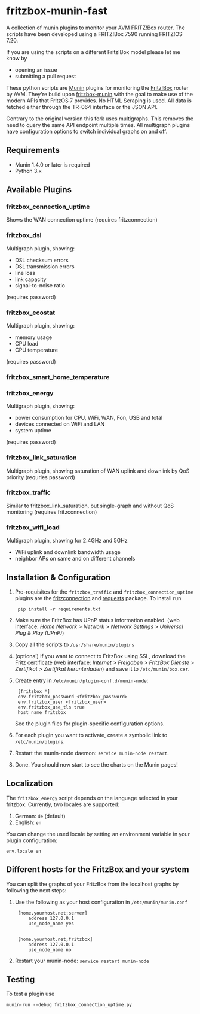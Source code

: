 # fritzbox-munin-fast

A collection of munin plugins to monitor your AVM FRITZ!Box router. The scripts have been developed using a FRITZ!Box 7590 running FRITZ!OS 7.20.

If you are using the scripts on a different Fritz!Box model please let me know by

- opening an issue
- submitting a pull request

These python scripts are [Munin](http://munin-monitoring.org) plugins for monitoring the [Fritz!Box](http://avm.de/produkte/fritzbox/) router by AVM. They're build upon [fritzbox-munin](https://github.com/Tafkas/fritzbox-munin) with the goal to make use of the modern APIs that FritzOS 7 provides. No HTML Scraping is used. All data is fetched either through the TR-064 interface or the JSON API.

Contrary to the original version this fork uses multigraphs. This removes the need to query the same API endpoint multiple times. All multigraph plugins have configuration options to switch individual graphs on and off. 

## Requirements
- Munin 1.4.0 or later is required
- Python 3.x
   
## Available Plugins

### fritzbox_connection_uptime
Shows the WAN connection uptime (requires fritzconnection)

### fritzbox_dsl
Multigraph plugin, showing:
 - DSL checksum errors
 - DSL transmission errors
 - line loss
 - link capacity
 - signal-to-noise ratio
 
 (requires password)

### fritzbox_ecostat
Multigraph plugin, showing:
 - memory usage
 - CPU load
 - CPU temperature
 
(requires password)

### fritzbox_smart_home_temperature

### fritzbox_energy
Multigraph plugin, showing:
 - power consumption for CPU, WiFi, WAN, Fon, USB and total
 - devices connected on WiFi and LAN
 - system uptime
 
(requires password)

### fritzbox_link_saturation
Multigraph plugin, showing saturation of WAN uplink and downlink by QoS priority (requries password)

### fritzbox_traffic
Similar to fritzbox_link_saturation, but single-graph and without QoS monitoring (requires fritzconnection)

### fritzbox_wifi_load
Multigraph plugin, showing for 2.4GHz and 5GHz
 - WiFi uplink and downlink bandwidth usage
 - neighbor APs on same and on different channels

## Installation & Configuration

1. Pre-requisites for the `fritzbox_traffic` and `fritzbox_connection_uptime` plugins are the [fritzconnection](https://pypi.python.org/pypi/fritzconnection) and [requests](https://pypi.python.org/pypi/requests) package. To install run

        pip install -r requirements.txt

1. Make sure the FritzBox has UPnP status information enabled. (web interface: _Home Network > Network > Network Settings > Universal Plug & Play (UPnP)_)

1. Copy all the scripts to `/usr/share/munin/plugins`

1. (optional) If you want to connect to FritzBox using SSL, download the Fritz certificate (web interface: _Internet > Freigaben > FritzBox Dienste > Zertifikat > Zertifikat herunterladen_) and save it to `/etc/munin/box.cer`.

1. Create entry in `/etc/munin/plugin-conf.d/munin-node`:

        [fritzbox_*]
        env.fritzbox_password <fritzbox_password>
        env.fritzbox_user <fritzbox_user>
        env.fritzbox_use_tls true
        host_name fritzbox
   
   See the plugin files for plugin-specific configuration options.

1. For each plugin you want to activate, create a symbolic link to `/etc/munin/plugins`.

1. Restart the munin-node daemon: `service munin-node restart`.

1. Done. You should now start to see the charts on the Munin pages!

## Localization

The `fritzbox_energy` script depends on the language selected in your fritzbox. Currently, two locales are
supported:

1. German: `de` (default)
2. English: `en`

You can change the used locale by setting an environment variable in your plugin configuration:

    env.locale en

## Different hosts for the FritzBox and your system

You can split the graphs of your FritzBox from the localhost graphs by following the next steps:

1. Use the following as your host configuration in `/etc/munin/munin.conf`

        [home.yourhost.net;server]
            address 127.0.0.1
            use_node_name yes


        [home.yourhost.net;fritzbox]
            address 127.0.0.1
            use_node_name no

1. Restart your munin-node: `service restart munin-node`

## Testing

To test a plugin use
```
munin-run --debug fritzbox_connection_uptime.py
```